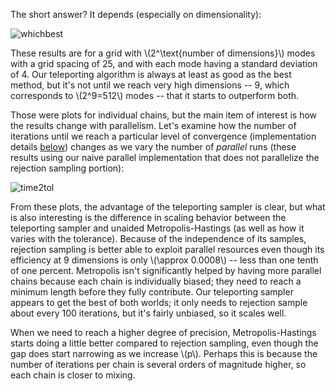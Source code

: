 The short answer? It depends (especially on dimensionality):

![whichbest](which-meth-best.png)

These results are for a grid with \\(2^\text{number of dimensions}\\) modes with a grid spacing of 25, and with each mode having a standard deviation of 4. Our teleporting algorithm is always at least as good as the best method, but it's not until we reach very high dimensions -- 9, which corresponds to \\(2^9=512\\) modes -- that it starts to outperform both.

Those were plots for individual chains, but the main item of interest is how the results change with parallelism. Let's examine how the number of iterations until we reach a particular level of convergence (implementation details [below](#results-conv)) changes as we vary the number of _parallel_ runs (these results using our naive parallel implementation that does not parallelize the rejection sampling portion):

![time2tol](time2tol.png)

From these plots, the advantage of the teleporting sampler is clear, but what is also interesting is the difference in scaling behavior between the teleporting sampler and unaided Metropolis-Hastings (as well as how it varies with the tolerance). Because of the independence of its samples, rejection sampling is better able to exploit parallel resources even though its efficiency at 9 dimensions is only \\(\approx 0.0008\\) -- less than one tenth of one percent. Metropolis isn't significantly helped by having more parallel chains because each chain is individually biased; they need to reach a minimum length before they fully contribute. Our teleporting sampler appears to get the best of both worlds; it only needs to rejection sample about every 100 iterations, but it's fairly unbiased, so it scales well.

When we need to reach a higher degree of precision, Metropolis-Hastings starts doing a little better compared to rejection sampling, even though the gap does start narrowing as we increase \\(p\\). Perhaps this is because the number of iterations per chain is several orders of magnitude higher, so each chain is closer to mixing.

